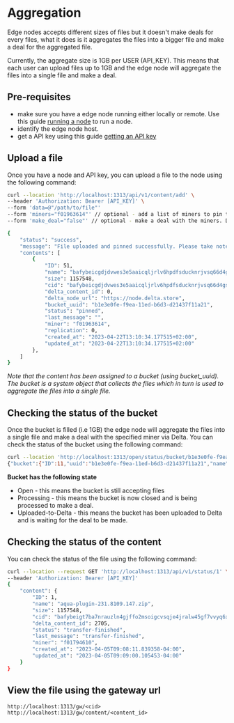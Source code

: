 # Aggregation

Edge nodes accepts different sizes of files but it doesn't make deals for every files, what it does is it aggregates the files into a bigger file and make a deal for the aggregated file.

Currently, the aggregate size is 1GB per USER (API_KEY). This means that each user can upload files up to 1GB and the edge node will aggregate the files into a single file and make a deal.

## Pre-requisites
- make sure you have a edge node running either locally or remote. Use this guide [running a node](running_node.md) to run a node.
- identify the edge node host.
- get a API key using this guide [getting an API key](getting-api-key.md)

## Upload a file
Once you have a node and API key, you can upload a file to the node using the following command:
```bash
curl --location 'http://localhost:1313/api/v1/content/add' \
--header 'Authorization: Bearer [API_KEY]' \
--form 'data=@"/path/to/file"'
--form 'miners="f01963614"' // optional - add a list of miners to pin the file to
--form 'make_deal="false"' // optional - make a deal with the miners. Default is true.

{
    "status": "success",
    "message": "File uploaded and pinned successfully. Please take note of the ids.",
    "contents": [
        {
            "ID": 51,
            "name": "bafybeicgdjdvwes3e5aaicqljrlv6hpdfsducknrjvsq66d4gsvepolk6y.zip",
            "size": 1157548,
            "cid": "bafybeicgdjdvwes3e5aaicqljrlv6hpdfsducknrjvsq66d4gsvepolk6y",
            "delta_content_id": 0,
            "delta_node_url": "https://node.delta.store",
            "bucket_uuid": "b1e3e0fe-f9ea-11ed-b6d3-d21437f11a21",
            "status": "pinned",
            "last_message": "",
            "miner": "f01963614",
            "replication": 0,
            "created_at": "2023-04-22T13:10:34.177515+02:00",
            "updated_at": "2023-04-22T13:10:34.177515+02:00"
        },
    ]
}
```
*Note that the content has been assigned to a bucket (using bucket_uuid). The bucket is a system object that collects the files which in turn
is used to aggregate the files into a single file.*

## Checking the status of the bucket
Once the bucket is filled (i.e 1GB) the edge node will aggregate the files into a single file and make a deal with the specified miner via Delta.
You can check the status of the bucket using the following command:
```bash
curl --location 'http://localhost:1313/open/status/bucket/b1e3e0fe-f9ea-11ed-b6d3-d21437f11a21'
{"bucket":{"ID":11,"uuid":"b1e3e0fe-f9ea-11ed-b6d3-d21437f11a21","name":"b1e3e0fe-f9ea-11ed-b6d3-d21437f11a21","size":0,"delta_content_id":0,"delta_node_url":"https://node.delta.store","miner":"f01963614","piece_cid":"","piece_size":0,"inclusion_proof":"","cid":"","status":"open","last_message":"","created_at":"2023-05-24T04:34:01.463498Z","updated_at":"2023-05-24T04:34:01.463498Z"}}
````

**Bucket has the following state**
- Open - this means the bucket is still accepting files
- Processing - this means the bucket is now closed and is being processed to make a deal.
- Uploaded-to-Delta - this means the bucket has been uploaded to Delta and is waiting for the deal to be made.

## Checking the status of the content
You can check the status of the file using the following command:
```bash
curl --location --request GET 'http://localhost:1313/api/v1/status/1' \
--header 'Authorization: Bearer [API_KEY]'
{
    "content": {
        "ID": 1,
        "name": "aqua-plugin-231.8109.147.zip",
        "size": 1157548,
        "cid": "bafybeigt7ba7nrauzln4gjffo2msoigcvsqje4jralw45gf7vvyq6xkrtq",
        "delta_content_id": 2705,
        "status": "transfer-finished",
        "last_message": "transfer-finished",
        "miner": "f01794610",
        "created_at": "2023-04-05T09:08:11.839358-04:00",
        "updated_at": "2023-04-05T09:09:00.105453-04:00"
    }
}
```

## View the file using the gateway url
```
http://localhost:1313/gw/<cid>
http://localhost:1313/gw/content/<content_id>
```
